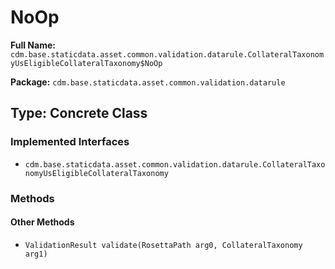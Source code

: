 # NoOp

**Full Name:** `cdm.base.staticdata.asset.common.validation.datarule.CollateralTaxonomyUsEligibleCollateralTaxonomy$NoOp`

**Package:** `cdm.base.staticdata.asset.common.validation.datarule`

## Type: Concrete Class

### Implemented Interfaces

- `cdm.base.staticdata.asset.common.validation.datarule.CollateralTaxonomyUsEligibleCollateralTaxonomy`

### Methods

#### Other Methods

- `ValidationResult validate(RosettaPath arg0, CollateralTaxonomy arg1)`

